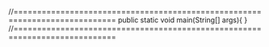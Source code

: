 //============================================================================
 public static void main(String[] args){   }
 //============================================================================